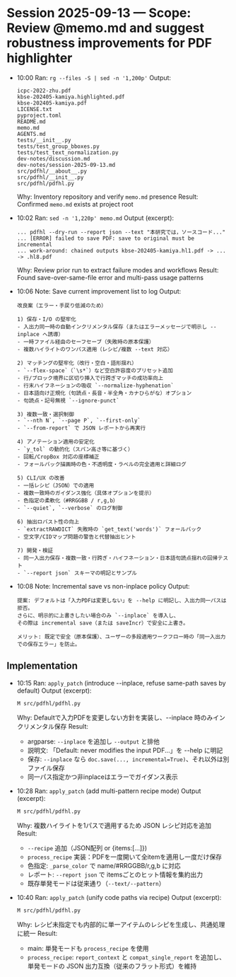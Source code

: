 # Session 2025-09-13 — Scope: Review @memo.md and suggest robustness improvements for PDF highlighter

- 10:00 Ran: `rg --files -S | sed -n '1,200p'`
  Output:
  ```text
  icpc-2022-zhu.pdf
  kbse-202405-kamiya.highlighted.pdf
  kbse-202405-kamiya.pdf
  LICENSE.txt
  pyproject.toml
  README.md
  memo.md
  AGENTS.md
  tests/__init__.py
  tests/test_group_bboxes.py
  tests/test_text_normalization.py
  dev-notes/discussion.md
  dev-notes/session-2025-09-13.md
  src/pdfhl/__about__.py
  src/pdfhl/__init__.py
  src/pdfhl/pdfhl.py
  ```
  Why: Inventory repository and verify `memo.md` presence
  Result: Confirmed `memo.md` exists at project root

- 10:02 Ran: `sed -n '1,220p' memo.md`
  Output (excerpt):
  ```text
  ... pdfhl --dry-run --report json --text "本研究では，ソースコード..."
  ... [ERROR] failed to save PDF: save to original must be incremental
  ... work-around: chained outputs kbse-202405-kamiya.hl1.pdf -> ... -> .hl8.pdf
  ```
  Why: Review prior run to extract failure modes and workflows
  Result: Found save-over-same-file error and multi-pass usage patterns

- 10:06 Note: Save current improvement list to log
  Output:
  ```text
  改良案（エラー・手戻り低減のため）

  1) 保存・I/O の堅牢化
  - 入出力同一時の自動インクリメンタル保存（またはエラーメッセージで明示し --inplace へ誘導）
  - 一時ファイル経由のセーフセーブ（失敗時の原本保護）
  - 複数ハイライトのワンパス適用（レシピ/複数 --text 対応）

  2) マッチングの堅牢化（改行・空白・語形揺れ）
  - `--flex-space`（`\s*`）など空白許容度のプリセット追加
  - 行/ブロック境界に区切り挿入で行跨ぎマッチの成功率向上
  - 行末ハイフネーションの吸収 `--normalize-hyphenation`
  - 日本語向け正規化（句読点・長音・半全角・カナひらがな）オプション
  - 句読点・記号無視 `--ignore-punct`

  3) 複数一致・選択制御
  - `--nth N`, `--page P`, `--first-only`
  - `--from-report` で JSON レポートから再実行

  4) アノテーション適用の安定化
  - `y_tol` の動的化（スパン高さ等に基づく）
  - 回転/CropBox 対応の座標補正
  - フォールバック描画時の色・不透明度・ラベルの完全適用と詳細ログ

  5) CLI/UX の改善
  - 一括レシピ（JSON）での適用
  - 複数一致時のガイダンス強化（具体オプションを提示）
  - 色指定の柔軟化（#RRGGBB / r,g,b）
  - `--quiet`, `--verbose` のログ制御

  6) 抽出ロバスト性の向上
  - `extractRAWDICT` 失敗時の `get_text('words')` フォールバック
  - 空文字/CIDマップ問題の警告と代替抽出ヒント

  7) 開発・検証
  - 同一入出力保存・複数一致・行跨ぎ・ハイフネーション・日本語句読点揺れの回帰テスト
  - `--report json` スキーマの明記とサンプル
  ```

- 10:08 Note: Incremental save vs non-inplace policy
  Output:
  ```text
  提案: デフォルトは「入力PDFは変更しない」を --help に明記し、入出力同一パスは拒否。
  さらに、明示的に上書きしたい場合のみ `--inplace` を導入し、
  その際は incremental save（または saveIncr）で安全に上書き。

  メリット: 既定で安全（原本保護）、ユーザーの多段適用ワークフロー時の「同一入出力での保存エラー」を防止。
  ```

## Implementation

- 10:15 Ran: `apply_patch` (introduce --inplace, refuse same-path saves by default)
  Output (excerpt):
  ```text
  M src/pdfhl/pdfhl.py
  ```
  Why: Defaultで入力PDFを変更しない方針を実装し、--inplace 時のみインクリメンタル保存
  Result: 
  - argparse: `--inplace` を追加し `--output` と排他
  - 説明文: 「Default: never modifies the input PDF...」を --help に明記
  - 保存: `--inplace` なら `doc.save(..., incremental=True)`、それ以外は別ファイル保存
  - 同一パス指定かつ非inplaceはエラーでガイダンス表示

- 10:28 Ran: `apply_patch` (add multi-pattern recipe mode)
  Output (excerpt):
  ```text
  M src/pdfhl/pdfhl.py
  ```
  Why: 複数ハイライトを1パスで適用するため JSON レシピ対応を追加
  Result:
  - `--recipe` 追加（JSON配列 or {items:[...]})
  - `process_recipe` 実装：PDFを一度開いて全itemを適用し一度だけ保存
  - 色指定: `_parse_color` で name/#RRGGBB/r,g,b に対応
  - レポート: `--report json` で itemsごとのヒット情報を集約出力
  - 既存単発モードは従来通り（`--text/--pattern`）

- 10:40 Ran: `apply_patch` (unify code paths via recipe)
  Output (excerpt):
  ```text
  M src/pdfhl/pdfhl.py
  ```
  Why: レシピ未指定でも内部的に単一アイテムのレシピを生成し、共通処理に統一
  Result:
  - main: 単発モードも `process_recipe` を使用
  - `process_recipe`: `report_context` と `compat_single_report` を追加し、
    単発モードの JSON 出力互換（従来のフラット形式）を維持
